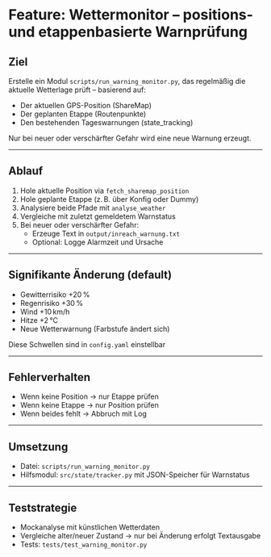 # Feature: Wettermonitor – positions- und etappenbasierte Warnprüfung

## Ziel

Erstelle ein Modul `scripts/run_warning_monitor.py`, das regelmäßig die aktuelle Wetterlage prüft – basierend auf:

- Der aktuellen GPS-Position (ShareMap)
- Der geplanten Etappe (Routenpunkte)
- Den bestehenden Tageswarnungen (state_tracking)

Nur bei neuer oder verschärfter Gefahr wird eine neue Warnung erzeugt.

---

## Ablauf

1. Hole aktuelle Position via `fetch_sharemap_position`
2. Hole geplante Etappe (z. B. über Konfig oder Dummy)
3. Analysiere beide Pfade mit `analyse_weather`
4. Vergleiche mit zuletzt gemeldetem Warnstatus
5. Bei neuer oder verschärfter Gefahr:
   - Erzeuge Text in `output/inreach_warnung.txt`
   - Optional: Logge Alarmzeit und Ursache

---

## Signifikante Änderung (default)

- Gewitterrisiko +20 %
- Regenrisiko +30 %
- Wind +10 km/h
- Hitze +2 °C
- Neue Wetterwarnung (Farbstufe ändert sich)

Diese Schwellen sind in `config.yaml` einstellbar

---

## Fehlerverhalten

- Wenn keine Position → nur Etappe prüfen
- Wenn keine Etappe → nur Position prüfen
- Wenn beides fehlt → Abbruch mit Log

---

## Umsetzung

- Datei: `scripts/run_warning_monitor.py`
- Hilfsmodul: `src/state/tracker.py` mit JSON-Speicher für Warnstatus

---

## Teststrategie

- Mockanalyse mit künstlichen Wetterdaten
- Vergleiche alter/neuer Zustand → nur bei Änderung erfolgt Textausgabe
- Tests: `tests/test_warning_monitor.py`